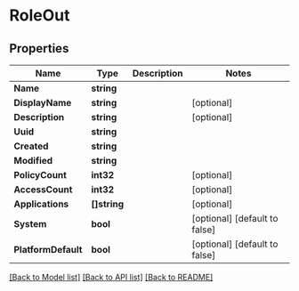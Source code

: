 # RoleOut

## Properties

Name | Type | Description | Notes
------------ | ------------- | ------------- | -------------
**Name** | **string** |  | 
**DisplayName** | **string** |  | [optional] 
**Description** | **string** |  | [optional] 
**Uuid** | **string** |  | 
**Created** | **string** |  | 
**Modified** | **string** |  | 
**PolicyCount** | **int32** |  | [optional] 
**AccessCount** | **int32** |  | [optional] 
**Applications** | **[]string** |  | [optional] 
**System** | **bool** |  | [optional] [default to false]
**PlatformDefault** | **bool** |  | [optional] [default to false]

[[Back to Model list]](../README.md#documentation-for-models) [[Back to API list]](../README.md#documentation-for-api-endpoints) [[Back to README]](../README.md)


